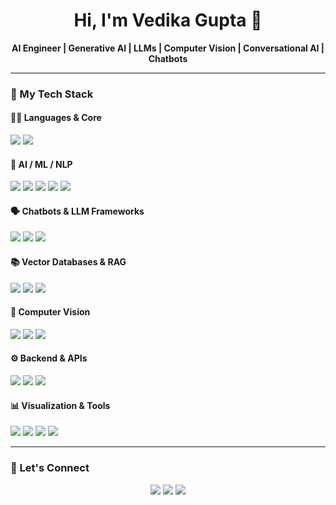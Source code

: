 <h1 align="center">Hi, I'm Vedika Gupta 👋</h1>

<p align="center">
  <b>AI Engineer | Generative AI | LLMs | Computer Vision | Conversational AI | Chatbots</b>
</p>

---

### 🧠 My Tech Stack

#### 👩‍💻 Languages & Core
<p>
  <img src="https://img.shields.io/badge/Python-FFD43B?style=for-the-badge&logo=python&logoColor=blue"/>
  <img src="https://img.shields.io/badge/SQL-4479A1?style=for-the-badge&logo=postgresql&logoColor=white"/>
</p>

#### 🧠 AI / ML / NLP
<p>
  <img src="https://img.shields.io/badge/Scikit--learn-F7931E?style=for-the-badge&logo=scikit-learn&logoColor=white"/>
  <img src="https://img.shields.io/badge/PyTorch-EE4C2C?style=for-the-badge&logo=pytorch&logoColor=white"/>
  <img src="https://img.shields.io/badge/HuggingFace-FFD21F?style=for-the-badge&logo=huggingface&logoColor=black"/>
  <img src="https://img.shields.io/badge/OpenAI-412991?style=for-the-badge&logo=openai&logoColor=white"/>
  <img src="https://img.shields.io/badge/Claude-000000?style=for-the-badge"/>
</p>

#### 🗣️ Chatbots & LLM Frameworks
<p>
  <img src="https://img.shields.io/badge/Dialogflow-FF9800?style=for-the-badge&logo=dialogflow&logoColor=white"/>
  <img src="https://img.shields.io/badge/Voiceflow-1E90FF?style=for-the-badge"/>
  <img src="https://img.shields.io/badge/LangChain-007ACC?style=for-the-badge"/>
</p>

#### 📚 Vector Databases & RAG
<p>
  <img src="https://img.shields.io/badge/Pinecone-0093D5?style=for-the-badge"/>
  <img src="https://img.shields.io/badge/FAISS-1A73E8?style=for-the-badge"/>
  <img src="https://img.shields.io/badge/RAG Pipeline-blueviolet?style=for-the-badge"/>
</p>

#### 🧠 Computer Vision
<p>
  <img src="https://img.shields.io/badge/OpenCV-5C3EE8?style=for-the-badge&logo=opencv&logoColor=white"/>
  <img src="https://img.shields.io/badge/YOLOv8-black?style=for-the-badge"/>
  <img src="https://img.shields.io/badge/MediaPipe-FF7043?style=for-the-badge"/>
</p>

#### ⚙️ Backend & APIs
<p>
  <img src="https://img.shields.io/badge/FastAPI-009688?style=for-the-badge&logo=fastapi&logoColor=white"/>
  <img src="https://img.shields.io/badge/Flask-000000?style=for-the-badge&logo=flask&logoColor=white"/>
  <img src="https://img.shields.io/badge/Streamlit-FF4B4B?style=for-the-badge&logo=streamlit&logoColor=white"/>
</p>

#### 📊 Visualization & Tools
<p>
  <img src="https://img.shields.io/badge/Pandas-150458?style=for-the-badge&logo=pandas&logoColor=white"/>
  <img src="https://img.shields.io/badge/NumPy-013243?style=for-the-badge&logo=numpy&logoColor=white"/>
  <img src="https://img.shields.io/badge/Power BI-F2C811?style=for-the-badge&logo=powerbi&logoColor=black"/>
  <img src="https://img.shields.io/badge/Tableau-E97627?style=for-the-badge&logo=tableau&logoColor=white"/>
</p>

---

### 🔗 Let's Connect

<p align="center">
  <a href="https://www.linkedin.com/in/vedika-gupta-9ba5242a7/"><img src="https://img.shields.io/badge/LinkedIn-blue?style=for-the-badge&logo=linkedin&logoColor=white"/></a>
  <a href="mailto:vidhig5687@gmail.com"><img src="https://img.shields.io/badge/Gmail-D14836?style=for-the-badge&logo=gmail&logoColor=white"/></a>
  <a href="https://github.com/vedikag5687"><img src="https://img.shields.io/badge/GitHub-black?style=for-the-badge&logo=github&logoColor=white"/></a>
</p>

